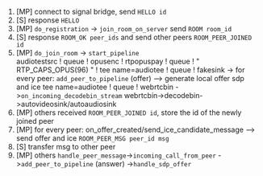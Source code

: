 1.  [MP] connect to signal bridge, send `HELLO id`
2.  [S] response `HELLO`
3.  [MP] `do_registration` -> `join_room_on_server` send `ROOM room_id`
4.  [S] response `ROOM_OK peer_ids` and send other peers `ROOM_PEER_JOINED id`
5.  [MP] `do_join_room` -> `start_pipeline`  
                            audiotestsrc ! queue ! opusenc ! rtpopuspay ! queue ! " RTP_CAPS_OPUS(96) " ! tee name=audiotee ! queue ! fakesink
                        -> for every peer: `add_peer_to_pipeline` (offer)  --> generate local offer sdp and ice
                                            tee name=audiotee ! queue ! webrtcbin
                                            ->`on_incoming_decodebin_stream`  webrtcbin->decodebin->autovideosink/autoaudiosink
6.  [MP] others received `ROOM_PEER_JOINED id`, store the id of the newly joined peer
7.  [MP] for every peer: on_offer_created/send_ice_candidate_message --> send offer and ice  `ROOM_PEER_MSG peer_id msg`
8.  [S] transfer msg to other peer
9.  [MP] others `handle_peer_message`->`incoming_call_from_peer` ->`add_peer_to_pipeline` (answer)
                                     ->`handle_sdp_offer`